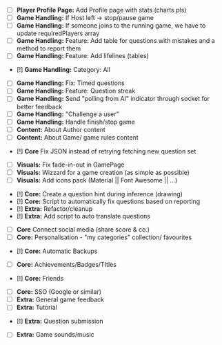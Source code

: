 - [ ] **Player Profile Page:** Add Profile page with stats (charts pls)
- [ ] **Game Handling:** If Host left -> stop/pause game
- [ ] **Game Handling:** If someone joins to the running game, we have to update requiredPlayers array
- [ ] **Game Handling:** Feature: Add table for questions with mistakes and a method to report them
- [ ] **Game Handling:** Feature: Add lifelines (tables)
- [!] **Game Handling:** Category: All
- [ ] **Game Handling:** Fix: Timed questions
- [ ] **Game Handling:** Feature: Question streak
- [ ] **Game Handling:** Send "polling from AI" indicator through socket for better feedback
- [ ] **Game Handling:** "Challenge a user"
- [ ] **Game Handling:** Handle finish/stop game
- [ ] **Content:** About Author content
- [ ] **Content:** About Game/ game rules content
- [!] **Core** Fix JSON instead of retrying fetching new question set
- [ ] **Visuals:** Fix fade-in-out in GamePage
- [ ] **Visuals:** Wizzard for a game creation (as simple as possible)
- [ ] **Visuals:** Add icons pack (Material || Font Awesome || ...)
- [!] **Core:** Create a question hint during inference (drawing)
- [!] **Core:** Script to automatically fix questions based on reporting
- [!] **Extra:** Refactor/cleanup
- [!] **Extra:** Add script to auto translate questions
- [ ] **Core** Connect social media (share score & co.)
- [ ] **Core:** Personalisation - "my categories" collection/ favourites
- [!] **Core:** Automatic Backups
- [ ] **Core:** Achievements/Badges/TItles
- [!] **Core:** Friends
- [ ] **Core:** SSO (Google or similar)
- [ ] **Extra:** General game feedback
- [ ] **Extra:** Tutorial
- [!] **Extra:** Question submission
- [ ] **Extra:** Game sounds/music
